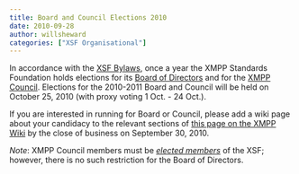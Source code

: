 ```yaml
---
title: Board and Council Elections 2010
date: 2010-09-28
author: willsheward
categories: ["XSF Organisational"]
---
```


In accordance with the [XSF Bylaws](/about/xsf/bylaws), once a year the XMPP Standards Foundation holds elections for its [Board of Directors](/about/xmpp-standards-foundation.html#board) and for the [XMPP Council](/about/xmpp-standards-foundation.html#council). Elections for the 2010-2011 Board and Council will be held on October 25, 2010 (with proxy voting 1 Oct. - 24 Oct.).

If you are interested in running for Board or Council, please add a wiki page about your candidacy to the relevant sections of [this page on the XMPP Wiki](http://wiki.xmpp.org/web/Board_and_Council_Elections_2010) by the close of business on September 30, 2010.

*Note*: XMPP Council members must be *[elected members](/about/xsfmembers.html)* of the XSF; however, there is no such restriction for the Board of Directors.
